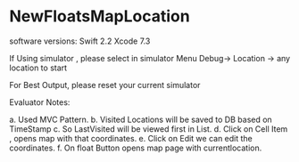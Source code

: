 # NewFloatsMapLocation


software versions:
Swift 2.2
Xcode 7.3

If Using simulator , please select in simulator Menu Debug-> Location -> any location to start

For Best Output, please reset your current simulator

Evaluator Notes:

a. Used MVC Pattern.
b. Visited Locations will be saved to DB based on TimeStamp
c. So LastVisited will be viewed first in List.
d. Click on Cell Item , opens map with that coordinates.
e. Click on Edit we can edit the coordinates.
f. On float Button opens map page with currentlocation.
